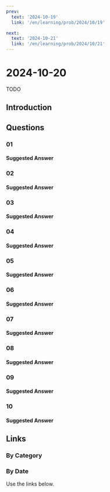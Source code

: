```yaml
---
prev:
  text: '2024-10-19'
  link: '/en/learning/prob/2024/10/19'

next:
  text: '2024-10-21'
  link: '/en/learning/prob/2024/10/21'
---
```


# 2024-10-20

TODO

<Badge type="danger" text="Bid"/>

## Introduction

## Questions

### 01

#### Suggested Answer

### 02

#### Suggested Answer

### 03

#### Suggested Answer

### 04

#### Suggested Answer

### 05

#### Suggested Answer

### 06

#### Suggested Answer

### 07

#### Suggested Answer

### 08

#### Suggested Answer

### 09

#### Suggested Answer

### 10

#### Suggested Answer

## Links

[<Badge type="tip" text="Go to Practice"/>](/en/practice/prob/2024/10/20)

### By Category

[<Badge type="tip" text="<--"/>](/en/learning/prob/2024/10/16)
[<Badge type="tip" text="Calendar"/>](/en/learning/calendar/2024/10)
[<Badge type="info" text="-->"/>](/en/learning/prob/2024/10/20#links)

### By Date

Use the links below.